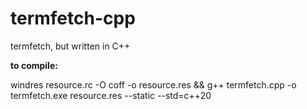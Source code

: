 # termfetch-cpp
termfetch, but written in C++

**to compile:**

windres resource.rc -O coff -o resource.res && g++ termfetch.cpp -o termfetch.exe resource.res --static --std=c++20
